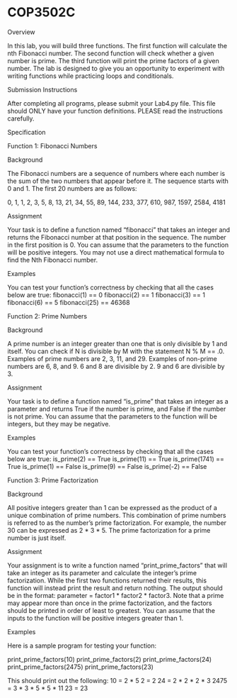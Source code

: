 # COP3502C
Overview

In this lab, you will build three functions. The first function will calculate the nth Fibonacci number. The second function will check whether a given number is prime. The third function will print the prime factors of a given number. The lab is designed to give you an opportunity to experiment with writing functions while practicing loops and conditionals.

Submission Instructions

After completing all programs, please submit your Lab4.py file. This file should ONLY have your function definitions. PLEASE read the instructions carefully.

 Specification

Function 1: Fibonacci Numbers

Background

The Fibonacci numbers are a sequence of numbers where each number is the sum of the two numbers that appear before it. The sequence starts with 0 and 1. The first 20 numbers are as follows: 

0, 1, 1, 2, 3, 5, 8, 13, 21, 34, 55, 89, 144, 233, 377, 610, 987, 1597, 2584, 4181

Assignment

Your task is to define a function named “fibonacci” that takes an integer and returns the Fibonacci number at that position in the sequence. The number in the first position is 0. You can assume that the parameters to the function will be positive integers. You may not use a direct mathematical formula to find the Nth Fibonacci number.

Examples

You can test your function’s correctness by checking that all the cases below are true:
fibonacci(1) == 0
fibonacci(2) == 1
fibonacci(3) == 1
fibonacci(6) == 5
fibonacci(25) == 46368



Function 2: Prime Numbers 

Background

A prime number is an integer greater than one that is only divisible by 1 and itself. You can check if N is divisible by M with the statement N % M == .0. Examples of prime numbers are 2, 3, 11, and 29. Examples of non-prime numbers are 6, 8, and 9. 6 and 8 are divisible by 2. 9 and 6 are divisible by 3.

Assignment

Your task is to define a function named “is_prime” that takes an integer as a parameter and returns True if the number is prime, and False if the number is not prime. You can assume that the parameters to the function will be integers, but they may be negative.

Examples

You can test your function’s correctness by checking that all the cases below are true:
is_prime(2) == True
is_prime(11) == True
is_prime(1741) == True
is_prime(1) == False
is_prime(9) == False
is_prime(-2) == False

Function 3: Prime Factorization

Background

All positive integers greater than 1 can be expressed as the product of a unique combination of prime numbers. This combination of prime numbers is referred to as the number’s prime factorization. For example, the number 30 can be expressed as 2 * 3 * 5. The prime factorization for a prime number is just itself.

Assignment

Your assignment is to write a function named “print_prime_factors” that will take an integer as its parameter and calculate the integer’s prime factorization. While the first two functions returned their results, this function will instead print the result and return nothing. The output should be in the format: parameter = factor1 * factor2 * factor3. Note that a prime may appear more than once in the prime factorization, and the factors should be printed in order of least to greatest. You can assume that the inputs to the function will be positive integers greater than 1.


Examples

Here is a sample program for testing your function:

print_prime_factors(10)
print_prime_factors(2)
print_prime_factors(24)
print_prime_factors(2475)
print_prime_factors(23)

This should print out the following:
10 = 2 * 5
2 = 2
24 = 2 * 2 * 2 * 3
2475 = 3 * 3 * 5 * 5 * 11
23 = 23







